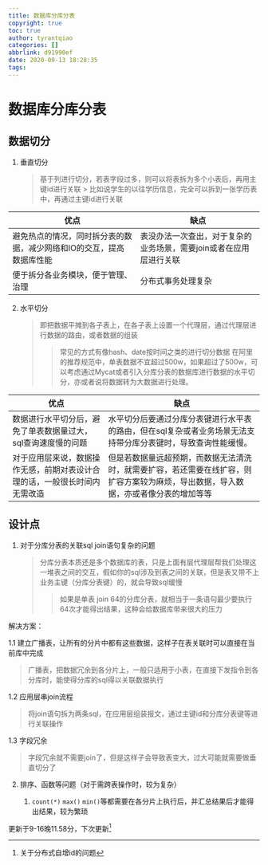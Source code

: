 ```yaml
---
title: 数据库分库分表
copyright: true
toc: true
author: tyrantqiao
categories: []
abbrlink: d91990ef
date: 2020-09-13 18:28:35
tags:
---
```


数据库分库分表
=============

数据切分
-------------

1. 垂直切分

    > 基于列进行切分，若表字段过多，则可以将表拆为多个小表后，再用主键id进行关联
        > 比如说学生的以往学历信息，完全可以拆到一张学历表中，再通过主键id进行关联

| 优点 | 缺点 | 
| --- | --- |
| 避免热点的情况，同时拆分表的数据，减少网络和IO的交互，提高数据库性能| 表没办法一次查出，对于复杂的业务场景，需要join或者在应用层进行关联 |
| 便于拆分各业务模块，便于管理、治理 | 分布式事务处理复杂 |

2. 水平切分

    > 即把数据平摊到各子表上，在各子表上设置一个代理层，通过代理层进行数据的路由，或者数据的组装
    >    > 常见的方式有像hash、date按时间之类的进行切分数据
    >    > 在阿里的推荐规范中，单表数据不宜超过500w，如果超过了500w，可以考虑通过Mycat或者引入分库分表的数据库进行数据的水平切分，亦或者说将数据转为大数据进行处理。
    
| 优点 | 缺点|
| --- | --- |
| 数据进行水平切分后，避免了单表数据量过大，sql查询速度慢的问题 | 水平切分后要通过分库分表键进行水平表的路由，但在sql复杂或者业务场景无法支持带分库分表键时，导致查询性能缓慢。 |
| 对于应用层来说，数据操作无感，前期对表设计合理的话，一般很长时间内无需改造 | 但是若数据量远超预期，而数据无法清洗时，就需要扩容，若还需要在线扩容，则扩容方案较为麻烦，导出数据，导入数据，亦或者像分表的增加等等 |

设计点
-------

1. 对于分库分表的关联sql join语句复杂的问题

    > 分库分表本质还是多个数据库的表，只是上面有层代理层帮我们处理这一堆表之间的交互，假如你的sql涉及到表之间的关联，但是表又带不上业务主键（分库分表键）的，就会导致sql缓慢
    >    > 如果是单表 join 64的分库分表，就相当于一条语句最少要执行64次才能得出结果，这种会给数据库带来很大的压力

解决方案：

1.1 建立广播表，让所有的分片中都有这些数据，这样子在表关联时可以直接在当前库中完成

> 广播表，把数据冗余到各分片上，一般只适用于小表，在直接下发指令到各分库时，能使得分库的sql得以关联数据执行

1.2 应用层串join流程

> 将join语句拆为两条sql，在应用层组装报文，通过主键id和分库分表键等进行关联操作

1.3 字段冗余

> 字段冗余就不需要join了，但是这样子会导致表变大，过大可能就需要做垂直切分了

2. 排序、函数等问题（对于需跨表操作时，较为复杂）

    1. `count(*)` `max()` `min()`等都需要在各分片上执行后，并汇总结果后才能得出结果，较为繁琐


更新于9-16晚11.58分，下次更新[^nextTime]

[^nextTime]: 关于分布式自增id的问题
